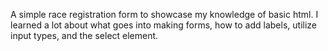 A simple race registration form to showcase my knowledge of basic html. I learned a lot about what goes into making forms, how to add labels, utilize input types, and the select element.
